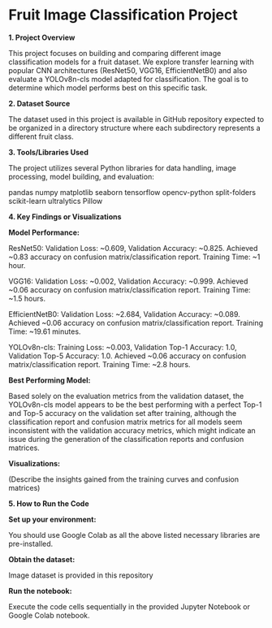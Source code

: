 # ﻿Fruit Image Classification Project
**1. Project Overview**

This project focuses on building and comparing different image classification models for a fruit dataset. We explore transfer learning with popular CNN architectures (ResNet50, VGG16, EfficientNetB0) and also evaluate a YOLOv8n-cls model adapted for classification. The goal is to determine which model performs best on this specific task.

**2. Dataset Source**

The dataset used in this project is available in GitHub repository expected to be organized in a directory structure where each subdirectory represents a different fruit class. 

**3. Tools/Libraries Used**

The project utilizes several Python libraries for data handling, image processing, model building, and evaluation:

pandas
numpy
matplotlib
seaborn
tensorflow
opencv-python
split-folders
scikit-learn
ultralytics
Pillow

**4. Key Findings or Visualizations**

**Model Performance:** 

ResNet50: Validation Loss: ~0.609, Validation Accuracy: ~0.825. Achieved ~0.83 accuracy on confusion matrix/classification report. Training Time: ~1 hour.

VGG16: Validation Loss: ~0.002, Validation Accuracy: ~0.999. Achieved ~0.06 accuracy on confusion matrix/classification report. Training Time: ~1.5 hours.

EfficientNetB0: Validation Loss: ~2.684, Validation Accuracy: ~0.089. Achieved ~0.06 accuracy on confusion matrix/classification report. Training Time: ~19.61 minutes.

YOLOv8n-cls: Training Loss: ~0.003, Validation Top-1 Accuracy: 1.0, Validation Top-5 Accuracy: 1.0. Achieved ~0.06 accuracy on confusion matrix/classification report. Training Time: ~2.8 hours.

**Best Performing Model:** 

Based solely on the evaluation metrics from the validation dataset, the YOLOv8n-cls model appears to be the best performing with a perfect Top-1 and Top-5 accuracy on the validation set after training, although the classification report and confusion matrix metrics for all models seem inconsistent with the validation accuracy metrics, which might indicate an issue during the generation of the classification reports and confusion matrices.

**Visualizations:** 

(Describe the insights gained from the training curves and confusion matrices)

**5. How to Run the Code**

**Set up your environment:** 

You should use Google Colab as all the above listed necessary libraries are pre-installed.

**Obtain the dataset:** 

Image dataset is provided in this repository

**Run the notebook:**

Execute the code cells sequentially in the provided Jupyter Notebook or Google Colab notebook.
